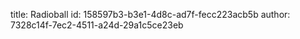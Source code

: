 title: Radioball
id: 158597b3-b3e1-4d8c-ad7f-fecc223acb5b
author: 7328c14f-7ec2-4511-a24d-29a1c5ce23eb
